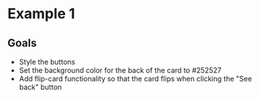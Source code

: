 # Example 1

## Goals
- Style the buttons
- Set the background color for the back of the card to #252527
- Add flip-card functionality so that the card flips when clicking the "See back" button
